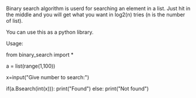 Binary search algorithm is userd for searching an element in a list. Just hit in the middle and you will get what you want in log2(n) tries (n is the number of list).




You can use this as a python library.

Usage:

  from binary_search import *
  
  a = list(range(1,100))

  x=input("Give number to search:")

  if(a.Bsearch(int(x))):
	  print("Found")
  else:
	  print("Not found")

